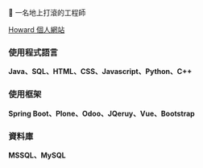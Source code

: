 🔭 一名地上打滾的工程師
<div>
  <a href="https://www.howard7892.com/#home">Howard 個人網站</a>
</div>
<h3>使用程式語言</h3>
<b>Java、SQL、HTML、CSS、Javascript、Python、C++</b>
<h3>使用框架</h3>
<b>Spring Boot、Plone、Odoo、JQeruy、Vue、Bootstrap</b>
<h3>資料庫</h3>
<b>MSSQL、MySQL</b>
